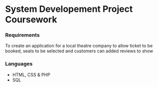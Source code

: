 # System Developement Project Coursework

### Requirements
To create an application for a local theatre company to allow ticket to be booked, seats to be selected and customers can added reviews to show 

### Languages
* HTML, CSS & PHP
* SQL
